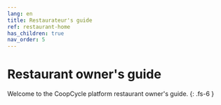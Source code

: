 ```yaml
---
lang: en
title: Restaurateur's guide
ref: restaurant-home
has_children: true
nav_order: 5
---
```


# Restaurant owner's guide

Welcome to the CoopCycle platform restaurant owner's guide.
{: .fs-6 }
